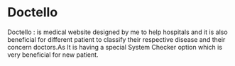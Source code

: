# Doctello
Doctello : is medical website designed by me to help hospitals and it is also beneficial for different patient to classify their respective disease and their concern doctors.As It is having a special System Checker option which is very beneficial for new patient.
